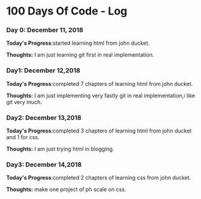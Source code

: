 # 100 Days Of Code - Log

### Day 0: December 11, 2018
<!--##### (delete me or comment me out)-->

**Today's Progress**:started learning html from john ducket.

**Thoughts:** I am just learning git first in real implementation.

### Day1: December 12,2018

**Today's Progress**:completed 7 chapters of learning html from john ducket.

**Thoughts:** I am just implementing very fastly git  in real implementation,i like git very much.

### Day2: December 13,2018

**Today's Progress**:completed 3 chapters of learning html from john ducket and 1 for css.

**Thoughts:** I am just trying html in blogging.

### Day3: December 14,2018

**Today's Progress**:completed 2 chapters of learning css from john ducket.

**Thoughts:** make one project of ph scale on css.
<!--**Link to work:** [Calculator App](http://www.example.com)

<>### Day 0: February 30, 2016 (Example 2)
##### (delete me or comment me out)

**Today's Progress**: Fixed CSS, worked on canvas functionality for the app.

**Thoughts**: I really struggled with CSS, but, overall, I feel like I am slowly getting better at it. Canvas is still new for me, but I managed to figure out some basic functionality.

**Link(s) to work**: [Calculator App](http://www.example.com)


### Day 1: June 27, Monday

**Today's Progress**: I've gone through many exercises on FreeCodeCamp.

**Thoughts** I've recently started coding, and it's a great feeling when I finally solve an algorithm challenge after a lot of attempts and hours spent.

**Link(s) to work**
1. [Find the Longest Word in a String](https://www.freecodecamp.com/challenges/find-the-longest-word-in-a-string)
2. [Title Case a Sentence](https://www.freecodecamp.com/challenges/title-case-a-sentence)
-->
